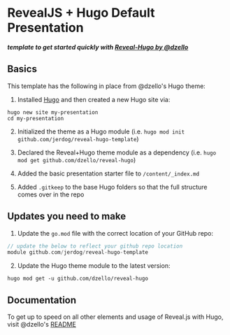 # RevealJS + Hugo Default Presentation

***template to get started quickly with [Reveal-Hugo by @dzello](https://github.com/dzello/reveal-hugo)***

## Basics

This template has the following in place from @dzello's Hugo theme:

1. Installed [Hugo](https://gohugo.io/getting-started/installing/) and then created a new Hugo site via:

```shell
hugo new site my-presentation
cd my-presentation
```

2. Initialized the theme as a Hugo module (i.e. `hugo mod init github.com/jerdog/reveal-hugo-template`)

3. Declared the Reveal+Hugo theme module as a dependency (i.e. `hugo mod get github.com/dzello/reveal-hugo`)

4. Added the basic presentation starter file to `/content/_index.md`

5. Added `.gitkeep` to the base Hugo folders so that the full structure comes over in the repo

## Updates you need to make

1. Update the `go.mod` file with the correct location of your GitHub repo:

```go
// update the below to reflect your github repo location
module github.com/jerdog/reveal-hugo-template
```

2. Update the Hugo theme module to the latest version:

```shell
hugo mod get -u github.com/dzello/reveal-hugo
```

## Documentation

To get up to speed on all other elements and usage of Reveal.js with Hugo, visit @dzello's [README](https://github.com/dzello/reveal-hugo/blob/master/README.md)
